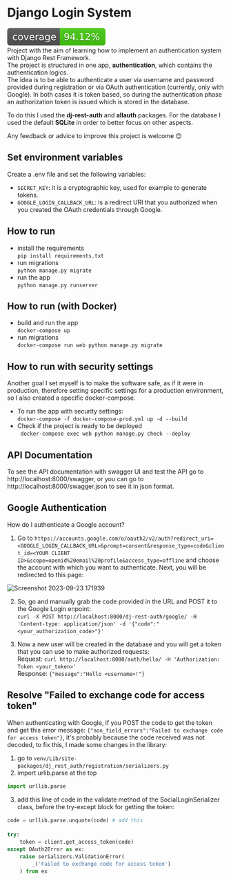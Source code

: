 # Django Login System
![Coverage Badge](./reports/coverage-badge.svg)  
Project with the aim of learning how to implement an authentication system with Django Rest Framework.  
The project is structured in one app, **authentication**, which contains the authentication logics.  
The idea is to be able to authenticate a user via username and password provided during registration or via OAuth authentication (currently, only with Google).
In both cases it is token based, so during the authentication phase an authorization token is issued which is stored in the database.  

To do this I used the **dj-rest-auth** and **allauth** packages.
For the database I used the default **SQLite** in order to better focus on other aspects.

Any feedback or advice to improve this project is welcome 😊
## Set environment variables
Create a .env file and set the following variables: 
  - ```SECRET_KEY```: it is a cryptographic key, used for example to generate tokens.
  - ```GOOGLE_LOGIN_CALLBACK_URL```: is a redirect URI that you authorized when you created the OAuth credentials through Google.
## How to run
- install the requirements  
```pip install requirements.txt```
- run migrations  
```python manage.py migrate```
- run the app  
```python manage.py runserver```
## How to run (with Docker)
- build and run the app   
```docker-compose up```
- run migrations  
```docker-compose run web python manage.py migrate```
## How to run with security settings
Another goal I set myself is to make the software safe, as if it were in production, therefore setting specific settings for a production environment, so I also created a specific docker-compose.
- To run the app with security settings:  
```docker-compose -f docker-compose-prod.yml up -d --build ```
- Check if the project is ready to be deployed  
``` docker-compose exec web python manage.py check --deploy```
## API Documentation
To see the API documentation with swagger UI and test the API go to http://localhost:8000/swagger, or you can go to http://localhost:8000/swagger.json to see it in json format.
## Google Authentication
How do I authenticate a Google account?  
1. Go to ```https://accounts.google.com/o/oauth2/v2/auth?redirect_uri=<GOOGLE_LOGIN_CALLBACK_URL>&prompt=consent&response_type=code&client_id=<YOUR CLIENT ID>&scope=openid%20email%20profile&access_type=offline``` and choose the account with which you want to authenticate.
Next, you will be redirected to this page:
<img width="500" alt="Screenshot 2023-09-23 171939" src="https://github.com/gabrielegabellone/django_login_system/assets/115152050/1d0e5d95-e9af-4f54-a534-cdaa41bd8b7f">   


2. So, go and manually grab the code provided in the URL and POST it to the Google Login enpoint:  
```curl -X POST http://localhost:8000/dj-rest-auth/google/ -H 'Content-type: application/json' -d '{"code":"<your_authorization_code>"}'```

3. Now a new user will be created in the database and you will get a token that you can use to make authorized requests:  
Request: ```curl http://localhost:8000/auth/hello/ -H 'Authorization: Token <your_token>'```  
Response: ```{"message":"Hello <username>!"}```
## Resolve "Failed to exchange code for access token"
When authenticating with Google, if you POST the code to get the token and get this error message: ```{"non_field_errors":"Failed to exchange code for access token"}```, it's probably because the code received was not decoded, to fix this, I made some changes in the library:
1. go to ```venv/Lib/site-packages/dj_rest_auth/registration/serializers.py```
2. import urlib.parse at the top
```python
import urllib.parse
```
3. add this line of code in the validate method of the SocialLoginSerializer class, before the try-except block for getting the token:  
```python
code = urllib.parse.unquote(code) # add this

try:
    token = client.get_access_token(code)
except OAuth2Error as ex:
    raise serializers.ValidationError(
        _('Failed to exchange code for access token')
    ) from ex
```
